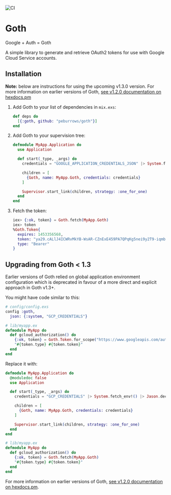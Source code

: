 ![CI](https://github.com/peburrows/goth/workflows/CI/badge.svg)

# Goth

<!-- MDOC !-->

Google + Auth = Goth

A simple library to generate and retrieve OAuth2 tokens for use with Google Cloud Service accounts.

## Installation

**Note:** below are instructions for using the upcoming v1.3.0 version. For more information on earlier versions of Goth, [see v1.2.0 documentation on hexdocs.pm](https://hexdocs.pm/goth/1.2.0) 

1. Add Goth to your list of dependencies in `mix.exs`:

   ```elixir
   def deps do
     [{:goth, github: "peburrows/goth"}]
   end
   ```

2. Add Goth to your supervision tree:

   ```elixir
   defmodule MyApp.Application do
     use Application

     def start(_type, _args) do
       credentials = "GOOGLE_APPLICATION_CREDENTIALS_JSON" |> System.fetch_env!() |> Jason.decode!()

       children = [
         {Goth, name: MyApp.Goth, credentials: credentials}
       ]

       Supervisor.start_link(children, strategy: :one_for_one)
     end
   end
   ```

3. Fetch the token:

    ```elixir
    iex> {:ok, token} = Goth.fetch(MyApp.Goth)
    iex> token
    %Goth.Token{
      expires: 1453356568,
      token: "ya29.cALlJ4ICWRvMkYB-WsAR-CZnExE459PA7QPqKg5nei9y2T9-iqmbcgxq8XrTATNn_BPim",
      type: "Bearer"
    }
    ```

<!-- MDOC !-->

## Upgrading from Goth < 1.3

Earlier versions of Goth relied on global application environment configuration which is deprecated
in favour of a more direct and explicit approach in Goth v1.3+.

You might have code similar to this:

```elixir
# config/config.exs
config :goth,
  json: {:system, "GCP_CREDENTIALS"}
```

```elixir
# lib/myapp.ex
defmodule MyApp do
  def gcloud_authorization() do
    {:ok, token} = Goth.Token.for_scope("https://www.googleapis.com/auth/cloud-platform.read-only")
    "#{token.type} #{token.token}"
  end
end
```

Replace it with:

```elixir
defmodule MyApp.Application do
  @moduledoc false
  use Application

  def start(_type, _args) do
    credentials = "GCP_CREDENTIALS" |> System.fetch_env!() |> Jason.decode!()

    children = [
      {Goth, name: MyApp.Goth, credentials: credentials}
    ]

    Supervisor.start_link(children, strategy: :one_for_one)
  end
end
```

```elixir
# lib/myapp.ex
defmodule MyApp do
  def gcloud_authorization() do
    {:ok, token} = Goth.fetch(MyApp.Goth)
    "#{token.type} #{token.token}"
  end
end
```

For more information on earlier versions of Goth, [see v1.2.0 documentation on hexdocs.pm](https://hexdocs.pm/goth/1.2.0).
